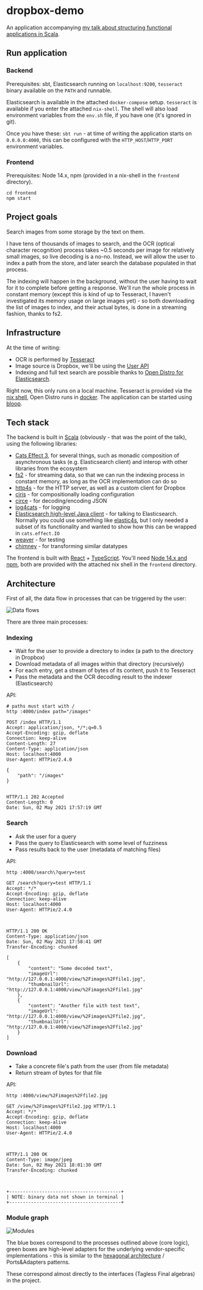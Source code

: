 # dropbox-demo

An application accompanying [my talk about structuring functional applications in Scala](https://speakerdeck.com/kubukoz/connecting-the-dots-building-and-structuring-a-functional-application-in-scala).

## Run application

### Backend

Prerequisites: sbt, Elasticsearch running on `localhost:9200`, `tesseract` binary available on the `PATH` and runnable.

Elasticsearch is available in the attached `docker-compose` setup. `tesseract` is available if you enter the attached `nix-shell`. The shell will also load environment variables from the `env.sh` file, if you have one (it's ignored in git).

Once you have these: `sbt run` - at time of writing the application starts on `0.0.0.0:4000`, this can be configured with the `HTTP_HOST`/`HTTP_PORT` environment variables.

### Frontend

Prerequisites: Node 14.x, npm (provided in a nix-shell in the `frontend` directory).

```shell
cd frontend
npm start
```

## Project goals

Search images from some storage by the text on them.

I have tens of thousands of images to search, and the OCR (optical character recognition) process takes ~0.5 seconds per image for relatively small images, so live decoding is a no-no.
Instead, we will allow the user to index a path from the store, and later search the database populated in that process.

The indexing will happen in the background, without the user having to wait for it to complete before getting a response.
We'll run the whole process in constant memory (except this is kind of up to Tesseract, I haven't investigated its memory usage on large images yet) - so both downloading the list of images to index, and their actual bytes, is done in a streaming fashion, thanks to fs2.

## Infrastructure

At the time of writing:

- OCR is performed by [Tesseract](https://github.com/tesseract-ocr/tesseract)
- Image source is Dropbox, we'll be using the [User API](https://www.dropbox.com/developers/documentation/http/documentation)
- Indexing and full text search are possible thanks to [Open Distro for Elasticsearch](https://opendistro.github.io).

Right now, this only runs on a local machine. Tesseract is provided via the [nix shell](https://nixos.org/), Open Distro runs in [docker](https://www.docker.com/). The application can be started using [bloop](https://scalacenter.github.io/bloop/).

## Tech stack

The backend is built in [Scala](https://scala-lang.org) (obviously - that was the point of the talk), using the following libraries:

- [Cats Effect 3](https://typelevel.org/cats-effect), for several things, such as monadic composition of asynchronous tasks (e.g. Elasticsearch client) and interop with other libraries from the ecosystem
- [fs2](https://fs2.io) - for streaming data, so that we can run the indexing process in constant memory, as long as the OCR implementation can do so
- [http4s](https://http4s.org/) - for the HTTP server, as well as a custom client for Dropbox
- [ciris](https://cir.is) - for compositionally loading configuration
- [circe](https://circe.github.io/circe) - for decoding/encoding JSON
- [log4cats](https://typelevel.org/log4cats/) - for logging
- [Elasticsearch high-level Java client](https://www.elastic.co/guide/en/elasticsearch/client/java-rest/current/java-rest-high.html) - for talking to Elasticsearch.
  Normally you could use something like [elastic4s](https://github.com/sksamuel/elastic4s/), but I only needed a subset of its functionality and wanted to show how this can be wrapped in `cats.effect.IO`
- [weaver](https://disneystreaming.github.io/weaver-test/) - for testing
- [chimney](https://scalalandio.github.io/chimney/) - for transforming similar datatypes

The frontend is built with [React](https://reactjs.org/) + [TypeScript](https://www.typescriptlang.org/). You'll need [Node 14.x and npm](https://nodejs.org/en/), both are provided with the attached nix shell in the `frontend` directory.

## Architecture

First of all, the data flow in processes that can be triggered by the user:

![Data flows](docs/data-flow.png)

There are three main processes:

### Indexing

- Wait for the user to provide a directory to index (a path to the directory in Dropbox)
- Download metadata of all images within that directory (recursively)
- For each entry, get a stream of bytes of its content, push it to Tesseract
- Pass the metadata and the OCR decoding result to the indexer (Elasticsearch)

API:

```shell
# paths must start with /
http :4000/index path="/images"
```

```http
POST /index HTTP/1.1
Accept: application/json, */*;q=0.5
Accept-Encoding: gzip, deflate
Connection: keep-alive
Content-Length: 27
Content-Type: application/json
Host: localhost:4000
User-Agent: HTTPie/2.4.0

{
    "path": "/images"
}


HTTP/1.1 202 Accepted
Content-Length: 0
Date: Sun, 02 May 2021 17:57:19 GMT
```

### Search

- Ask the user for a query
- Pass the query to Elasticsearch with some level of fuzziness
- Pass results back to the user (metadata of matching files)

API:

```shell
http :4000/search\?query=test
```

```http
GET /search?query=test HTTP/1.1
Accept: */*
Accept-Encoding: gzip, deflate
Connection: keep-alive
Host: localhost:4000
User-Agent: HTTPie/2.4.0



HTTP/1.1 200 OK
Content-Type: application/json
Date: Sun, 02 May 2021 17:58:41 GMT
Transfer-Encoding: chunked

[
    {
        "content": "Some decoded text",
        "imageUrl": "http://127.0.0.1:4000/view/%2Fimages%2Ffile1.jpg",
        "thumbnailUrl": "http://127.0.0.1:4000/view/%2Fimages%2Ffile1.jpg"
    },
    {
        "content": "Another file with test text",
        "imageUrl": "http://127.0.0.1:4000/view/%2Fimages%2Ffile2.jpg",
        "thumbnailUrl": "http://127.0.0.1:4000/view/%2Fimages%2Ffile2.jpg"
    }
]
```

### Download

- Take a concrete file's path from the user (from file metadata)
- Return stream of bytes for that file

API:

```shell
http :4000/view/%2Fimages%2Ffile2.jpg
```

```http
GET /view/%2Fimages%2Ffile2.jpg HTTP/1.1
Accept: */*
Accept-Encoding: gzip, deflate
Connection: keep-alive
Host: localhost:4000
User-Agent: HTTPie/2.4.0



HTTP/1.1 200 OK
Content-Type: image/jpeg
Date: Sun, 02 May 2021 18:01:30 GMT
Transfer-Encoding: chunked



+-----------------------------------------+
| NOTE: binary data not shown in terminal |
+-----------------------------------------+
```

### Module graph

![Modules](docs/modules.png)

The blue boxes correspond to the processes outlined above (core logic), green boxes are high-level adapters for the underlying vendor-specific implementations - this is similar to the [hexagonal architecture](https://www.youtube.com/watch?v=sOaS83Ir8Ck) / Ports&Adapters patterns.

These correspond almost directly to the interfaces (Tagless Final algebras) in the project.
